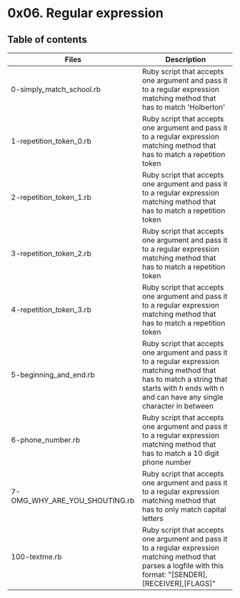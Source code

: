 # 0x06. Regular expression

## Table of contents

| Files	| Description |
|-------|-------------|
| 0-simply_match_school.rb	| Ruby script that accepts one argument and pass it to a regular expression matching method that has to match 'Holberton' |
| 1-repetition_token_0.rb	| Ruby script that accepts one argument and pass it to a regular expression matching method that has to match a repetition token |
| 2-repetition_token_1.rb	| Ruby script that accepts one argument and pass it to a regular expression matching method that has to match a repetition token |
| 3-repetition_token_2.rb	| Ruby script that accepts one argument and pass it to a regular expression matching method that has to match a repetition token |
| 4-repetition_token_3.rb	| Ruby script that accepts one argument and pass it to a regular expression matching method that has to match a repetition token |
| 5-beginning_and_end.rb	| Ruby script that accepts one argument and pass it to a regular expression matching method that has to match a string that starts with h ends with n and can have any single character in between |
| 6-phone_number.rb	| Ruby script that accepts one argument and pass it to a regular expression matching method that has to match a 10 digit phone number |
| 7-OMG_WHY_ARE_YOU_SHOUTING.rb	| Ruby script that accepts one argument and pass it to a regular expression matching method that has to only match capital letters |
| 100-textme.rb	| Ruby script that accepts one argument and pass it to a regular expression matching method that parses a logfile with this format: "[SENDER],[RECEIVER],[FLAGS]" |
